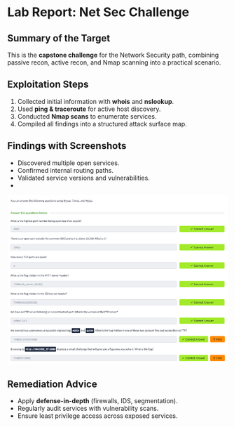 # Lab Report: Net Sec Challenge

## Summary of the Target
This is the **capstone challenge** for the Network Security path, combining passive recon, active recon, and Nmap scanning into a practical scenario.

## Exploitation Steps
1. Collected initial information with **whois** and **nslookup**.  
2. Used **ping & traceroute** for active host discovery.  
3. Conducted **Nmap scans** to enumerate services.  
4. Compiled all findings into a structured attack surface map.  

## Findings with Screenshots
- Discovered multiple open services.  
- Confirmed internal routing paths.  
- Validated service versions and vulnerabilities.
- 
![Net Sec Challenge Screenshot](./netsec-challenge.PNG)


## Remediation Advice
- Apply **defense-in-depth** (firewalls, IDS, segmentation).  
- Regularly audit services with vulnerability scans.  
- Ensure least privilege access across exposed services.  
